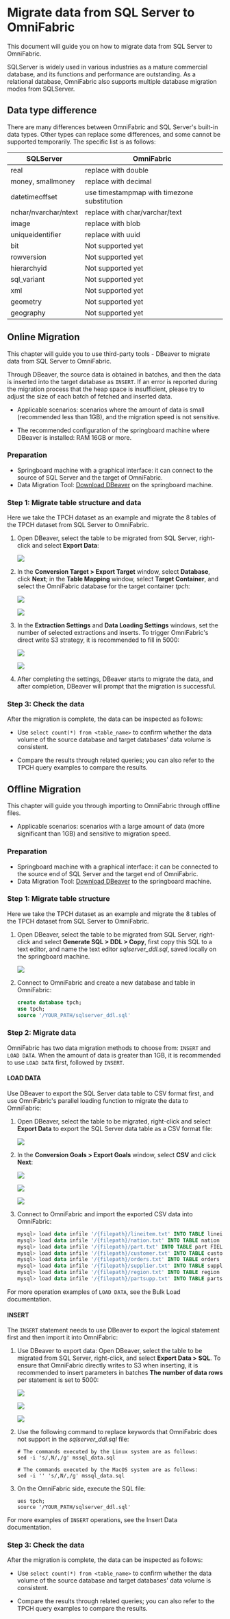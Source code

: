 # Migrate data from SQL Server to OmniFabric

This document will guide you on how to migrate data from SQL Server to OmniFabric.

SQLServer is widely used in various industries as a mature commercial database, and its functions and performance are outstanding. As a relational database, OmniFabric also supports multiple database migration modes from SQLServer.

## Data type difference

There are many differences between OmniFabric and SQL Server's built-in data types. Other types can replace some differences, and some cannot be supported temporarily. The specific list is as follows:

|SQLServer|OmniFabric|
|---|---|
|real |replace with double|
|money, smallmoney |replace with decimal|
|datetimeoffset |use timestampmap with timezone substitution|
|nchar/nvarchar/ntext |replace with char/varchar/text|
|image |replace with blob|
|uniqueidentifier |replace with uuid|
|bit |Not supported yet|
|rowversion |Not supported yet|
|hierarchyid |Not supported yet|
|sql_variant |Not supported yet|
|xml |Not supported yet|
|geometry |Not supported yet|
|geography| Not supported yet|

## Online Migration

This chapter will guide you to use third-party tools - DBeaver to migrate data from SQL Server to OmniFabric.

Through DBeaver, the source data is obtained in batches, and then the data is inserted into the target database as `INSERT`. If an error is reported during the migration process that the heap space is insufficient, please try to adjust the size of each batch of fetched and inserted data.

- Applicable scenarios: scenarios where the amount of data is small (recommended less than 1GB), and the migration speed is not sensitive.

- The recommended configuration of the springboard machine where DBeaver is installed: RAM 16GB or more.

### Preparation

- Springboard machine with a graphical interface: it can connect to the source of SQL Server and the target of OmniFabric.
- Data Migration Tool: [Download DBeaver](https://dbeaver.io/download/) on the springboard machine.

### Step 1: Migrate table structure and data

Here we take the TPCH dataset as an example and migrate the 8 tables of the TPCH dataset from SQL Server to OmniFabric.

1. Open DBeaver, select the table to be migrated from SQL Server, right-click and select **Export Data**:

    ![](https://github.com/matrixorigin/artwork/blob/main/docs/migrate/mysql-2.png?raw=true)

2. In the **Conversion Target > Export Target** window, select **Database**, click **Next**; in the **Table Mapping** window, select **Target Container**, and select the OmniFabric database for the target container *tpch*:

    ![](https://github.com/matrixorigin/artwork/blob/main/docs/migrate/mysql-3.png?raw=true)

    ![](https://github.com/matrixorigin/artwork/blob/main/docs/migrate/mysql-4.png?raw=true)

3. In the **Extraction Settings** and **Data Loading Settings** windows, set the number of selected extractions and inserts. To trigger OmniFabric's direct write S3 strategy, it is recommended to fill in 5000:

    ![](https://github.com/matrixorigin/artwork/blob/main/docs/migrate/mysql-5.png?raw=true)

    ![](https://github.com/matrixorigin/artwork/blob/main/docs/migrate/mysql-6.png?raw=true)

4. After completing the settings, DBeaver starts to migrate the data, and after completion, DBeaver will prompt that the migration is successful.

### Step 3: Check the data

After the migration is complete, the data can be inspected as follows:

- Use `select count(*) from <table_name>` to confirm whether the data volume of the source database and target databases' data volume is consistent.

- Compare the results through related queries; you can also refer to the TPCH query examples to compare the results.

## Offline Migration

This chapter will guide you through importing to OmniFabric through offline files.

- Applicable scenarios: scenarios with a large amount of data (more significant than 1GB) and sensitive to migration speed.

### Preparation

- Springboard machine with a graphical interface: it can be connected to the source end of SQL Server and the target end of OmniFabric.
- Data Migration Tool: [Download DBeaver](https://dbeaver.io/download/) to the springboard machine.

### Step 1: Migrate table structure

Here we take the TPCH dataset as an example and migrate the 8 tables of the TPCH dataset from SQL Server to OmniFabric.

1. Open DBeaver, select the table to be migrated from SQL Server, right-click and select **Generate SQL > DDL > Copy**, first copy this SQL to a text editor, and name the text editor *sqlserver_ddl.sql*, saved locally on the springboard machine.

    ![](https://github.com/matrixorigin/artwork/blob/main/docs/migrate/mysql-1.png?raw=true)

2. Connect to OmniFabric and create a new database and table in OmniFabric:

    ```sql
    create database tpch;
    use tpch;
    source '/YOUR_PATH/sqlserver_ddl.sql'
    ```

### Step 2: Migrate data

OmniFabric has two data migration methods to choose from: `INSERT` and `LOAD DATA`. When the amount of data is greater than 1GB, it is recommended to use `LOAD DATA` first, followed by `INSERT`.

#### LOAD DATA

Use DBeaver to export the SQL Server data table to CSV format first, and use OmniFabric's parallel loading function to migrate the data to OmniFabric:

1. Open DBeaver, select the table to be migrated, right-click and select **Export Data** to export the SQL Server data table as a CSV format file:

    ![](https://github.com/matrixorigin/artwork/blob/main/docs/migrate/mysql-2.png?raw=true)

2. In the **Conversion Goals > Export Goals** window, select **CSV** and click **Next**:

    ![](https://github.com/matrixorigin/artwork/blob/main/docs/migrate/mysql-7.png?raw=true)

    ![](https://github.com/matrixorigin/artwork/blob/main/docs/migrate/mysql-8.png?raw=true)

    ![](https://github.com/matrixorigin/artwork/blob/main/docs/migrate/mysql-9.png?raw=true)

2. Connect to OmniFabric and import the exported CSV data into OmniFabric:

    ```sql
    mysql> load data infile '/{filepath}/lineitem.txt' INTO TABLE lineitem FIELDS TERMINATED BY '|' lines TERMINATED BY '\n' parallel 'true';
    mysql> load data infile '/{filepath}/nation.txt' INTO TABLE nation FIELDS TERMINATED BY '|' lines TERMINATED BY '\n' parallel 'true';
    mysql> load data infile '/{filepath}/part.txt' INTO TABLE part FIELDS TERMINATED BY '|' lines TERMINATED BY '\n' parallel 'true';
    mysql> load data infile '/{filepath}/customer.txt' INTO TABLE customer FIELDS TERMINATED BY '|' lines TERMINATED BY '\n' parallel 'true';
    mysql> load data infile '/{filepath}/orders.txt' INTO TABLE orders FIELDS TERMINATED BY '|' lines TERMINATED BY '\n' parallel 'true';
    mysql> load data infile '/{filepath}/supplier.txt' INTO TABLE supplier FIELDS TERMINATED BY '|' lines TERMINATED BY '\n' parallel 'true';
    mysql> load data infile '/{filepath}/region.txt' INTO TABLE region FIELDS TERMINATED BY '|' lines TERMINATED BY '\n' parallel 'true';
    mysql> load data infile '/{filepath}/partsupp.txt' INTO TABLE partsupp FIELDS TERMINATED BY '|' lines TERMINATED BY '\n' parallel 'true';
    ```

For more operation examples of `LOAD DATA`, see the Bulk Load documentation.

#### INSERT

The `INSERT` statement needs to use DBeaver to export the logical statement first and then import it into OmniFabric:

1. Use DBeaver to export data: Open DBeaver, select the table to be migrated from SQL Server, right-click, and select **Export Data > SQL**. To ensure that OmniFabric directly writes to S3 when inserting, it is recommended to insert parameters in batches **The number of data rows** per statement is set to 5000:

    ![](https://github.com/matrixorigin/artwork/blob/main/docs/migrate/mysql-10.png?raw=true)

    ![](https://github.com/matrixorigin/artwork/blob/main/docs/migrate/mysql-11.png?raw=true)

    ![](https://github.com/matrixorigin/artwork/blob/main/docs/migrate/mysql-12.png?raw=true)

2. Use the following command to replace keywords that OmniFabric does not support in the *sqlserver_ddl.sql* file:

    ```
    # The commands executed by the Linux system are as follows:
    sed -i 's/,N/,/g' mssql_data.sql

    # The commands executed by the MacOS system are as follows:
    sed -i '' 's/,N/,/g' mssql_data.sql
    ```

3. On the OmniFabric side, execute the SQL file:

    ```
    ues tpch;
    source '/YOUR_PATH/sqlserver_ddl.sql'
    ```

For more examples of `INSERT` operations, see the Insert Data documentation.

### Step 3: Check the data

After the migration is complete, the data can be inspected as follows:

- Use `select count(*) from <table_name>` to confirm whether the data volume of the source database and target databases' data volume is consistent.

- Compare the results through related queries; you can also refer to the TPCH query examples to compare the results.
